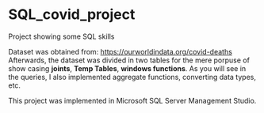 # SQL_covid_project
Project showing some SQL skills

Dataset was obtained from: https://ourworldindata.org/covid-deaths
Afterwards, the dataset was divided in two tables for the mere porpuse of show casing **joints**, **Temp Tables**, **windows functions**. As you will see in the queries, I also implemented aggregate functions, converting data types, etc. 

This project was implemented in Microsoft SQL Server Management Studio.
